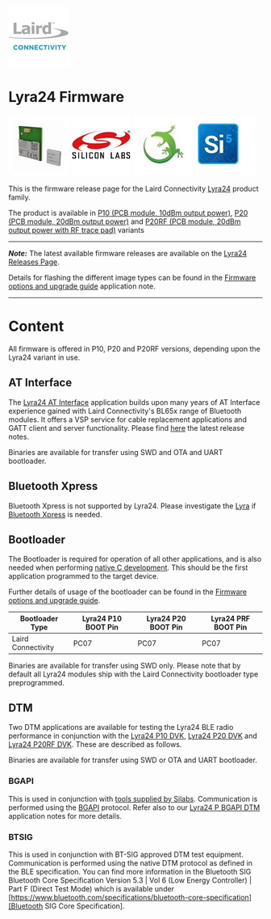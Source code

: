 [![Laird Connectivity](/images/laird_connectivity_logo.jpg)](https://www.lairdconnect.com/)

# Lyra24 Firmware

[![Lyra24-P](/images/lyra_p_and_lyra_s_render.jpg)](https://www.lairdconnect.com/wireless-modules/bluetooth-modules/bluetooth-5-modules/lyra24-series-bluetooth-53-modules)
[![Silabs](/images/silabs_logo.jpg)](https://www.silabs.com)
[![Gecko SDK](/images/gecko_sdk_logo.jpg)](https://www.silabs.com/developers/gecko-software-development-kit)
[![Simplicity Studio](/images/simplicity_studio_logo.jpg)](https://www.silabs.com/developers/simplicity-studio)

This is the firmware release page for the Laird Connectivity [Lyra24][Lyra24 series product brief] product family.

The product is available in [P10 (PCB module, 10dBm output power)][Lyra24 series datasheet], [P20 (PCB module, 20dBm output power)][Lyra24 series datasheet] and [P20RF (PCB module, 20dBm output power with RF trace pad)][Lyra24 series datasheet] variants

---
**_Note:_** The latest available firmware releases are available on the [Lyra24 Releases Page].

Details for flashing the different image types can be found in the [Firmware options and upgrade guide] application note.

---

# Content

All firmware is offered in P10, P20 and P20RF versions, depending upon the Lyra24 variant in use.

## AT Interface

The [Lyra24 AT Interface][Lyra24 AT Interface guide] application builds upon many years of AT Interface experience gained with Laird Connectivity's BL65x range of Bluetooth modules. It offers a VSP service for cable replacement applications and GATT client and server functionality. Please find [here][Lyra24 AT Interface release notes] the latest release notes.

Binaries are available for transfer using SWD and OTA and UART bootloader.

## Bluetooth Xpress

Bluetooth Xpress is not supported by Lyra24. 
Please investigate the [Lyra][Lyra Product Landing Page] if [Bluetooth Xpress][Bluetooth Xpress] is needed.


## Bootloader

The Bootloader is required for operation of all other applications, and is also needed when performing [native C development][Native C development guide]. This should be the first application programmed to the target device.

Further details of usage of the bootloader can be found in the [Firmware options and upgrade guide][Firmware options and upgrade guide].


|   Bootloader Type  | Lyra24 P10 BOOT Pin | Lyra24 P20 BOOT Pin | Lyra24 PRF BOOT Pin |
|--------------------|---------------------|---------------------|---------------------|
| Laird Connectivity |        PC07         |        PC07         |        PC07         |

Binaries are available for transfer using SWD only. Please note that by default all Lyra24 modules ship with the Laird Connectivity bootloader type preprogrammed.

## DTM

Two DTM applications are available for testing the Lyra24 BLE radio performance in conjunction with the [Lyra24 P10 DVK][Lyra24 series DVK user guide], [Lyra24 P20 DVK][Lyra24 series DVK user guide]
and [Lyra24 P20RF DVK][Lyra24 series DVK user guide]. These are described as follows.

Binaries are available for transfer using SWD or OTA and UART bootloader.

### BGAPI

This is used in conjunction with [tools supplied by Silabs][Silabs BGAPI DTM documentation]. Communication is performed using the [BGAPI][Silabs BGAPI description] protocol. Refer also to our [Lyra24 P BGAPI DTM][Lyra24 P BGAPI DTM Application Note] application notes for more details.

### BTSIG

This is used in conjunction with BT-SIG approved DTM test equipment. Communication is performed using the native DTM protocol as defined in the BLE specification. You can find more information in the Bluetooth SIG Bluetooth Core Specification Version 5.3 | Vol 6 (Low Energy Controller) | Part F (Direct Test Mode) which is available under [https://www.bluetooth.com/specifications/bluetooth-core-specification][Bluetooth SIG Core Specification].

[Lyra24 series product brief]: <https://www.lairdconnect.com/documentation/product-brief-lyra24-series>
[Lyra24 series datasheet]: <https://www.lairdconnect.com/documentation/datasheet-lyra-24-series>
[Lyra24 AT Interface guide]: <https://www.lairdconnect.com/documentation/user-guide-lyra24-at-interface>
[Lyra24 AT Interface release notes]: <https://www.lairdconnect.com/documentation/release-notes-lyra-series-x31171>
[Lyra24 series DVK user guide]: <https://www.lairdconnect.com/documentation/user-guide-lyra24p-development-kit>
[Lyra24 P BGAPI DTM Application Note]: <https://www.lairdconnect.com/documentation/application-note-lyra24p-bgapi-direct-test-mode>
[Lyra24 Releases Page]: <https://github.com/LairdCP/Lyra_24_Firmware/releases/tag/GA1>
[Silabs BGAPI DTM documentation]: <https://www.silabs.com/documents/public/application-notes/an1267-bt-rf-phy-evaluation-using-dtm-sdk-v3x.pdf>
[Silabs BGAPI description]: <https://docs.silabs.com/bluetooth/3.1/bgapi>
[Firmware options and upgrade guide]: <https://www.lairdconnect.com/documentation/user-guide-firmware-options-and-upgrading-lyra-series>
[Native C development guide]: <https://www.lairdconnect.com/documentation/user-guide-lyra-series-c-code-development>
[Bluetooth SIG Core Specification]: <https://www.bluetooth.com/specifications/bluetooth-core-specification>
[Lyra Product Landing Page]: https://www.lairdconnect.com/wireless-modules/bluetooth-modules/bluetooth-5-modules/lyra-series-bluetooth-53-modules
[Bluetooth Xpress]: <https://docs.silabs.com/gecko-os/1/bgx/latest/getting-started>
